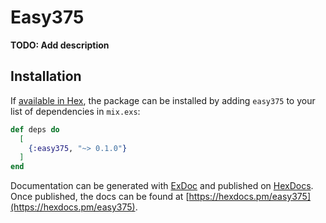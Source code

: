 # Easy375

**TODO: Add description**

## Installation

If [available in Hex](https://hex.pm/docs/publish), the package can be installed
by adding `easy375` to your list of dependencies in `mix.exs`:

```elixir
def deps do
  [
    {:easy375, "~> 0.1.0"}
  ]
end
```

Documentation can be generated with [ExDoc](https://github.com/elixir-lang/ex_doc)
and published on [HexDocs](https://hexdocs.pm). Once published, the docs can
be found at [https://hexdocs.pm/easy375](https://hexdocs.pm/easy375).

